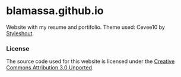 # blamassa.github.io
Website with my resume and portifolio. Theme used: Cevee10 by [Styleshout](https://styleshout.com/).


### License
The source code used for this website is licensed under the [Creative Commons Attribution 3.0 Unported](https://github.com/blamassa/blamassa.github.io/blob/master/LICENSE).
